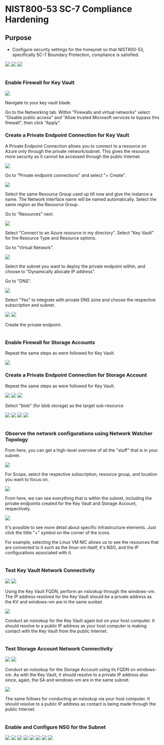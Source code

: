 # NIST800-53 SC-7 Compliance Hardening

<h2>Purpose</h2>

- Configure security settings for the honeynet so that NIST800-53, specifically SC-7 Boundary Protection, compliance is satisfied.

<img src="https://raw.githubusercontent.com/melisaaaaaaaaa-er/nist80053-sc7-images/main/Lab%20diagram%201.png"/>

<img src="https://raw.githubusercontent.com/melisaaaaaaaaa-er/nist80053-sc7-images/main/Lab%20diagram%202.png"/>

<img src="https://raw.githubusercontent.com/melisaaaaaaaaa-er/nist80053-sc7-images/main/1.png"/>

#

<h3>Enable Firewall for Key Vault</h3>

<img src="https://raw.githubusercontent.com/melisaaaaaaaaa-er/nist80053-sc7-images/main/2.png"/>

Navigate to your key vault blade.

Go to the Networking tab. Within "Firewalls and virtual networks" select "Disable public access" and "Allow trusted Microsoft services to bypass this firewall", then click "Apply".

<h3>Create a Private Endpoint Connection for Key Vault</h3>

A Private Endpoint Connection allows you to connect to a resource on Azure only through the private network/subnet. This gives the resource more security as it cannot be accessed through the public Internet.

<img src="https://raw.githubusercontent.com/melisaaaaaaaaa-er/nist80053-sc7-images/main/3.png"/>

Go to "Private endpoint connections" and select "+ Create".

<img src="https://raw.githubusercontent.com/melisaaaaaaaaa-er/nist80053-sc7-images/main/4.png"/>

Select the same Resource Group used up till now and give the instance a name. The Network Interface name will be named automatically. Select the same region as the Resource Group.

Go to "Resources" next.

<img src="https://raw.githubusercontent.com/melisaaaaaaaaa-er/nist80053-sc7-images/main/5.png"/>

Select "Connect to an Azure resource in my directory". Select "Key Vault" for the Resource Type and Resource options.

Go to "Virtual Network".

<img src="https://raw.githubusercontent.com/melisaaaaaaaaa-er/nist80053-sc7-images/main/6.png"/>

Select the subnet you want to deploy the private endpoint within, and choose to "Dynamically allocate IP address".

Go to "DNS".

<img src="https://raw.githubusercontent.com/melisaaaaaaaaa-er/nist80053-sc7-images/main/7.png"/>

Select "Yes" to integrate with private DNS zone and choose the respective subscription and subnet.

<img src="https://raw.githubusercontent.com/melisaaaaaaaaa-er/nist80053-sc7-images/main/8.png"/>

<img src="https://raw.githubusercontent.com/melisaaaaaaaaa-er/nist80053-sc7-images/main/9.png"/>

Create the private endpoint.

#

<h3>Enable Firewall for Storage Accounts</h3>

Repeat the same steps as were followed for Key Vault.

<img src="https://raw.githubusercontent.com/melisaaaaaaaaa-er/nist80053-sc7-images/main/10.png"/>

<h3>Create a Private Endpoint Connection for Storage Account</h3>

Repeat the same steps as were followed for Key Vault.

<img src="https://raw.githubusercontent.com/melisaaaaaaaaa-er/nist80053-sc7-images/main/11.png"/>

<img src="https://raw.githubusercontent.com/melisaaaaaaaaa-er/nist80053-sc7-images/main/12.png"/>

<img src="https://raw.githubusercontent.com/melisaaaaaaaaa-er/nist80053-sc7-images/main/13.png"/>

Select "blob" (for blob storage) as the target sub-resource

<img src="https://raw.githubusercontent.com/melisaaaaaaaaa-er/nist80053-sc7-images/main/14.png"/>

<img src="https://raw.githubusercontent.com/melisaaaaaaaaa-er/nist80053-sc7-images/main/15.png"/>

<img src="https://raw.githubusercontent.com/melisaaaaaaaaa-er/nist80053-sc7-images/main/16.png"/>

<img src="https://raw.githubusercontent.com/melisaaaaaaaaa-er/nist80053-sc7-images/main/17.png"/>

#

<h3>Observe the network configurations using Network Watcher Topology</h3>

From here, you can get a high-level overview of all the "stuff" that is in your subnet.

<img src="https://raw.githubusercontent.com/melisaaaaaaaaa-er/nist80053-sc7-images/main/18.png"/>

For Scope, select the respective subscription, resource group, and location you want to focus on.

<img src="https://raw.githubusercontent.com/melisaaaaaaaaa-er/nist80053-sc7-images/main/19.png"/>

From here, we can see everything that is within the subnet, including the private endpoints created for the Key Vault and Storage Account, respectively.

<img src="https://raw.githubusercontent.com/melisaaaaaaaaa-er/nist80053-sc7-images/main/20.png"/>

It's possible to see more detail about specific infrastructure elements. Just click the little "+" symbol on the corner of the icons. 

For example, selecting the Linux VM NIC allows us to see the resources that are connected to it such as the linux-vm itself, it's NSG, and the IP configurations associated with it. 

#

<h3>Test Key Vault Network Connectivity</h3>

<img src="https://raw.githubusercontent.com/melisaaaaaaaaa-er/nist80053-sc7-images/main/21.png"/>

<img src="https://raw.githubusercontent.com/melisaaaaaaaaa-er/nist80053-sc7-images/main/22.png"/>

Using the Key Vault FQDN, perform an nslookup through the windows-vm. The IP address resolved for the Key Vault should be a private address as the KV and windows-vm are in the same sunbet.

<img src="https://raw.githubusercontent.com/melisaaaaaaaaa-er/nist80053-sc7-images/main/23.png"/>

Conduct an nslookup for the Key Vault again but on your host computer. It should resolve to a public IP address as your host computer is making contact with the Key Vault from the public Internet.

#

<h3>Test Storage Account Network Connectivity</h3>

<img src="https://raw.githubusercontent.com/melisaaaaaaaaa-er/nist80053-sc7-images/main/24.png"/>

<img src="https://raw.githubusercontent.com/melisaaaaaaaaa-er/nist80053-sc7-images/main/25.png"/>

Conduct an nslookup for the Storage Account using its FQDN on windows-vm. As with the Key Vault, it should resolve to a private IP address also since, again, the SA and windows-vm are in the same subnet.

<img src="https://raw.githubusercontent.com/melisaaaaaaaaa-er/nist80053-sc7-images/main/26.png"/>

The same follows for conducting an nslookup via your host computer. It should resolve to a public IP address as contact is being made through the public Internet.

#

<h3>Enable and Configure NSG for the Subnet</h3>

<img src="https://raw.githubusercontent.com/melisaaaaaaaaa-er/nist80053-sc7-images/main/27.png"/>

<img src="https://raw.githubusercontent.com/melisaaaaaaaaa-er/nist80053-sc7-images/main/28.png"/>

<img src="https://raw.githubusercontent.com/melisaaaaaaaaa-er/nist80053-sc7-images/main/29.png"/>

<img src="https://raw.githubusercontent.com/melisaaaaaaaaa-er/nist80053-sc7-images/main/30.png"/>

<img src="https://raw.githubusercontent.com/melisaaaaaaaaa-er/nist80053-sc7-images/main/31.png"/>

<img src="https://raw.githubusercontent.com/melisaaaaaaaaa-er/nist80053-sc7-images/main/32.png"/>

<img src="https://raw.githubusercontent.com/melisaaaaaaaaa-er/nist80053-sc7-images/main/33.png"/>

<img src="https://raw.githubusercontent.com/melisaaaaaaaaa-er/nist80053-sc7-images/main/34.png"/>
